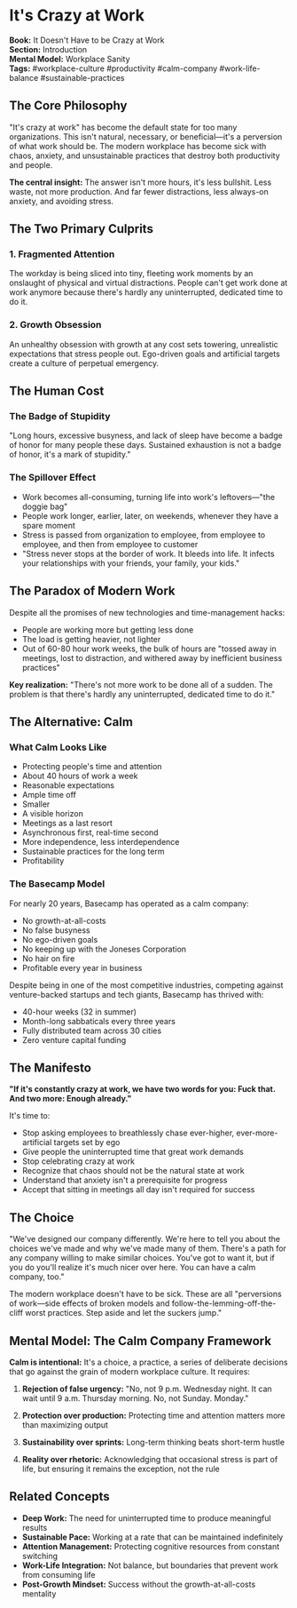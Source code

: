 # It's Crazy at Work

**Book:** It Doesn't Have to be Crazy at Work  
**Section:** Introduction  
**Mental Model:** Workplace Sanity  
**Tags:** #workplace-culture #productivity #calm-company #work-life-balance #sustainable-practices

## The Core Philosophy

"It's crazy at work" has become the default state for too many organizations. This isn't natural, necessary, or beneficial—it's a perversion of what work should be. The modern workplace has become sick with chaos, anxiety, and unsustainable practices that destroy both productivity and people.

**The central insight:** The answer isn't more hours, it's less bullshit. Less waste, not more production. And far fewer distractions, less always-on anxiety, and avoiding stress.

## The Two Primary Culprits

### 1. Fragmented Attention
The workday is being sliced into tiny, fleeting work moments by an onslaught of physical and virtual distractions. People can't get work done at work anymore because there's hardly any uninterrupted, dedicated time to do it.

### 2. Growth Obsession
An unhealthy obsession with growth at any cost sets towering, unrealistic expectations that stress people out. Ego-driven goals and artificial targets create a culture of perpetual emergency.

## The Human Cost

### The Badge of Stupidity
"Long hours, excessive busyness, and lack of sleep have become a badge of honor for many people these days. Sustained exhaustion is not a badge of honor, it's a mark of stupidity."

### The Spillover Effect
- Work becomes all-consuming, turning life into work's leftovers—"the doggie bag"
- People work longer, earlier, later, on weekends, whenever they have a spare moment
- Stress is passed from organization to employee, from employee to employee, and then from employee to customer
- "Stress never stops at the border of work. It bleeds into life. It infects your relationships with your friends, your family, your kids."

## The Paradox of Modern Work

Despite all the promises of new technologies and time-management hacks:
- People are working more but getting less done
- The load is getting heavier, not lighter
- Out of 60-80 hour work weeks, the bulk of hours are "tossed away in meetings, lost to distraction, and withered away by inefficient business practices"

**Key realization:** "There's not more work to be done all of a sudden. The problem is that there's hardly any uninterrupted, dedicated time to do it."

## The Alternative: Calm

### What Calm Looks Like
- Protecting people's time and attention
- About 40 hours of work a week
- Reasonable expectations
- Ample time off
- Smaller
- A visible horizon
- Meetings as a last resort
- Asynchronous first, real-time second
- More independence, less interdependence
- Sustainable practices for the long term
- Profitability

### The Basecamp Model
For nearly 20 years, Basecamp has operated as a calm company:
- No growth-at-all-costs
- No false busyness
- No ego-driven goals
- No keeping up with the Joneses Corporation
- No hair on fire
- Profitable every year in business

Despite being in one of the most competitive industries, competing against venture-backed startups and tech giants, Basecamp has thrived with:
- 40-hour weeks (32 in summer)
- Month-long sabbaticals every three years
- Fully distributed team across 30 cities
- Zero venture capital funding

## The Manifesto

**"If it's constantly crazy at work, we have two words for you: Fuck that. And two more: Enough already."**

It's time to:
- Stop asking employees to breathlessly chase ever-higher, ever-more-artificial targets set by ego
- Give people the uninterrupted time that great work demands
- Stop celebrating crazy at work
- Recognize that chaos should not be the natural state at work
- Understand that anxiety isn't a prerequisite for progress
- Accept that sitting in meetings all day isn't required for success

## The Choice

"We've designed our company differently. We're here to tell you about the choices we've made and why we've made many of them. There's a path for any company willing to make similar choices. You've got to want it, but if you do you'll realize it's much nicer over here. You can have a calm company, too."

The modern workplace doesn't have to be sick. These are all "perversions of work—side effects of broken models and follow-the-lemming-off-the-cliff worst practices. Step aside and let the suckers jump."

## Mental Model: The Calm Company Framework

**Calm is intentional:** It's a choice, a practice, a series of deliberate decisions that go against the grain of modern workplace culture. It requires:

1. **Rejection of false urgency:** "No, not 9 p.m. Wednesday night. It can wait until 9 a.m. Thursday morning. No, not Sunday. Monday."

2. **Protection over production:** Protecting time and attention matters more than maximizing output

3. **Sustainability over sprints:** Long-term thinking beats short-term hustle

4. **Reality over rhetoric:** Acknowledging that occasional stress is part of life, but ensuring it remains the exception, not the rule

## Related Concepts

- **Deep Work:** The need for uninterrupted time to produce meaningful results
- **Sustainable Pace:** Working at a rate that can be maintained indefinitely
- **Attention Management:** Protecting cognitive resources from constant switching
- **Work-Life Integration:** Not balance, but boundaries that prevent work from consuming life
- **Post-Growth Mindset:** Success without the growth-at-all-costs mentality